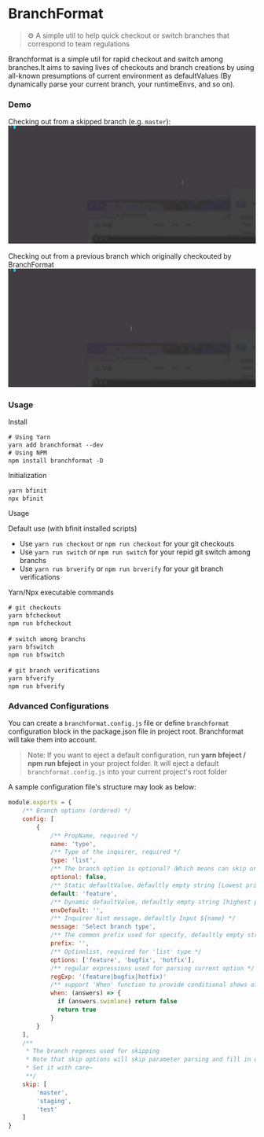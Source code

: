 # BranchFormat
> ⚙ A simple util to help quick checkout or switch branches that correspond to team regulations

Branchformat is a simple util for rapid checkout and switch among branches.It aims to saving lives of checkouts and branch creations by using all-known presumptions of current environment as  defaultValues (By dynamically parse your current branch, your runtimeEnvs, and so on).


### Demo

Checking out from a skipped branch (e.g. `master`):
![img1](./assets/checkout.gif)


Checking out from a previous branch which originally checkouted by BranchFormat
![img2](./assets/checkexisted.gif)


### Usage

Install
```shell
# Using Yarn
yarn add branchformat --dev
# Using NPM
npm install branchformat -D
```

Initialization
```shell
yarn bfinit
npx bfinit
```


Usage

Default use (with bfinit installed scripts)

- Use `yarn run checkout` or `npm run checkout` for your git checkouts
- Use `yarn run switch` or `npm run switch` for your repid git switch among branchs
- Use `yarn run brverify` or `npm run brverify` for your git branch verifications

Yarn/Npx executable commands

```shell
# git checkouts
yarn bfcheckout
npm run bfcheckout

# switch among branchs
yarn bfswitch
npm run bfswitch

# git branch verifications
yarn bfverify
npm run bfverify
```

### Advanced Configurations

You can create a `branchformat.config.js` file or define `branchformat` configuration block in the package.json file in project root. Branchformat will take them into account.
> Note: If you want to eject a default configuration, run **yarn bfeject / npm run bfeject** in your project folder. It will eject a default `branchformat.config.js` into your current project's root folder

A sample configuration file's structure may look as below:
```javascript
module.exports = {
  	/** Branch options (ordered) */
    config: [
        {
          	/** PropName, required */
            name: 'type',
          	/** Type of the inquirer, required */
            type: 'list',
          	/** The branch option is optional?（Which means can skip orderly），defaultly false */
            optional: false,
          	/** Static defaultValue，defaultly empty string [Lowest priority] */
            default: 'feature',
          	/** Dynamic defaultValue, defaultly empty string [highest priority] */
            envDefault: '',
          	/** Inquirer hint message，defaultly Input ${name} */
            message: 'Select branch type',
            /** The common prefix used for specify, defaultly empty string */
            prefix: '',
          	/** Optionlist, required for 'list' type */
            options: ['feature', 'bugfix', 'hotfix'],
            /** regular expressions used for parsing current option */
            regExp: '(feature|bugfix|hotfix)'
            /** support 'When' function to provide conditional shows of your customize options */
            when: (answers) => {
              if (answers.swimlane) return false
              return true
            }
        }
    ],
    /**
     * The branch regexes used for skipping
     * Note that skip options will skip parameter parsing and fill in defaultValues and branch Verification pricess
     * Set it with care~
     **/
    skip: [
        'master',
        'staging',
        'test'
    ]
}
```